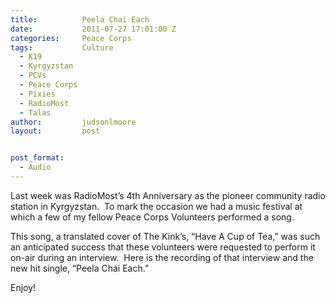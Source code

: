 ```yaml
---
title:			Peela Chai Each
date:			2011-07-27 17:01:00 Z
categories:		Peace Corps
tags:			Culture
  - K19
  - Kyrgyzstan
  - PCVs
  - Peace Corps
  - Pixies
  - RadioMost
  - Talas
author:			judsonlmoore
layout:			post


post_format:
  - Audio
---
```


Last week was RadioMost’s 4th Anniversary as the pioneer community radio station in Kyrgyzstan.  To mark the occasion we had a music festival at which a few of my fellow Peace Corps Volunteers performed a song.

This song, a translated cover of The Kink’s, “Have A Cup of Tea,” was such an anticipated success that these volunteers were requested to perform it on-air during an interview.  Here is the recording of that interview and the new hit single, “Peela Chai Each.”

Enjoy!
